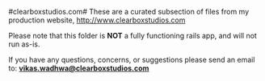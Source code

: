 #clearboxstudios.com#
These are a curated subsection of files from my production website, http://www.clearboxstudios.com 

Please note that this folder is **NOT** a fully functioning rails app, and will not run as-is.

If you have any questions, concerns, or suggestions please send an email to:
**vikas.wadhwa@clearboxstudios.com**